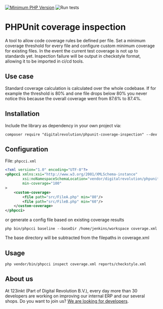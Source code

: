 [![Minimum PHP Version](https://img.shields.io/badge/php-%3E%3D%207.2-8892BF)](https://php.net/)
![Run tests](https://github.com/123inkt/phpunit-coverage-inspection/workflows/Run%20tests/badge.svg)

# PHPUnit coverage inspection
A tool to allow code coverage rules be defined per file. Set a minimum coverage threshold for every file and configure
custom minimum coverage for existing files. In the event the current test coverage is not up to standards yet.
Inspection failure will be output in checkstyle format, allowing it to be imported in ci/cd tools.

## Use case
Standard coverage calculation is calculated over the whole codebase. If for example the threshold is 80% and one file drops
below 80% you never notice this because the overall coverage went from 87.6% to 87.4%. 

## Installation
Include the library as dependency in your own project via: 
```
composer require "digitalrevolution/phpunit-coverage-inspection" --dev
```

## Configuration

File: `phpcci.xml`

```xml
<?xml version="1.0" encoding="UTF-8"?>
<phpcci xmlns:xsi="http://www.w3.org/2001/XMLSchema-instance"
        xsi:noNamespaceSchemaLocation="vendor/digitalrevolution/phpunit-coverage-inspection/resources/phpcci.xsd"
        min-coverage="100"
>
    <custom-coverage>
        <file path="src/FileA.php" min="80"/>
        <file path="src/FileB.php" min="60"/>
    </custom-coverage>
</phpcci>
```

or generate a config file based on existing coverage results

```shell script
php bin/phpcci baseline --baseDir /home/jenkins/workspace coverage.xml 
```

The base directory will be subtracted from the filepaths in coverage.xml

## Usage

```shell script
php vendor/bin/phpcci inspect coverage.xml reports/checkstyle.xml
```
 

## About us

At 123inkt (Part of Digital Revolution B.V.), every day more than 30 developers are working on improving our internal ERP and our several shops. Do you want to join us? [We are looking for developers](https://www.123inkt.nl/page/werken_ict.html).
